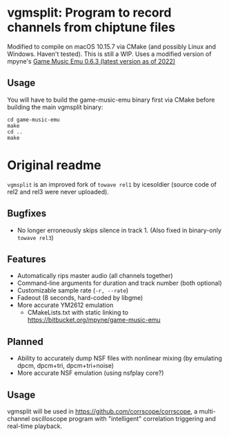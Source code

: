 # vgmsplit: Program to record channels from chiptune files

Modified to compile on macOS 10.15.7 via CMake (and possibly Linux and Windows. Haven't tested). This is still a WIP. Uses a modified version of mpyne's [Game Music Emu 0.6.3 (latest version as of 2022)](https://bitbucket.org/mpyne/game-music-emu)

## Usage
You will have to build the game-music-emu binary first via CMake before building the main vgmsplit binary:

```
cd game-music-emu
make
cd ..
make
```


# Original readme


`vgmsplit` is an improved fork of `towave rel1` by icesoldier (source code of rel2 and rel3 were never uploaded).

## Bugfixes

- No longer erroneously skips silence in track 1. (Also fixed in binary-only `towave rel3`)

## Features

- Automatically rips master audio (all channels together)
- Command-line arguments for duration and track number (both optional)
- Customizable sample rate (`-r, --rate`)
- Fadeout (8 seconds, hard-coded by libgme)
- More accurate YM2612 emulation
    - CMakeLists.txt with static linking to <https://bitbucket.org/mpyne/game-music-emu>

## Planned

- Ability to accurately dump NSF files with nonlinear mixing (by emulating dpcm, dpcm+tri, dpcm+tri+noise)
- More accurate NSF emulation (using nsfplay core?)

## Usage

vgmsplit will be used in <https://github.com/corrscope/corrscope>, a multi-channel oscilloscope program with "intelligent" correlation triggering and real-time playback.

